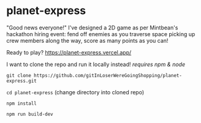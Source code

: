 # planet-express
"Good news everyone!" I've designed a 2D game as per Mintbean's hackathon hiring event: fend off enemies as you traverse space picking up crew members along the way, score as many points as you can!

Ready to play? https://planet-express.vercel.app/

I want to clone the repo and run it locally instead! *requires npm & node*

```git clone https://github.com/gitInLoserWereGoingShopping/planet-express.git```

```cd planet-express``` (change directory into cloned repo)

```npm install```

```npm run build-dev```
